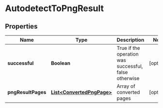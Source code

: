 
# AutodetectToPngResult

## Properties
Name | Type | Description | Notes
------------ | ------------- | ------------- | -------------
**successful** | **Boolean** | True if the operation was successful, false otherwise |  [optional]
**pngResultPages** | [**List&lt;ConvertedPngPage&gt;**](ConvertedPngPage.md) | Array of converted pages |  [optional]



